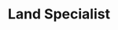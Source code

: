 ---
name: Michael Chen
slug: michael-chen
title: Land Specialist
email: michael@elite-realty.com
phone: (555) 234-5678
bio: Michael is our go-to expert for land acquisitions and development opportunities. With a background in urban planning and 8 years in real estate, he helps clients navigate the complexities of land purchases, zoning requirements, and development potential. His analytical approach and deep understanding of local regulations make him invaluable for both investors and developers.
license: RE234567
yearsExperience: 8
image:
  src: /images/agents/michael-chen.jpg
  alt: Michael Chen - Land Specialist
specialties:
  - Land Sales
  - Development Properties
  - Zoning Analysis
  - Investment Consulting
social:
  linkedin: https://linkedin.com/in/michaelchen
  twitter: https://twitter.com/mikechenrealty
---